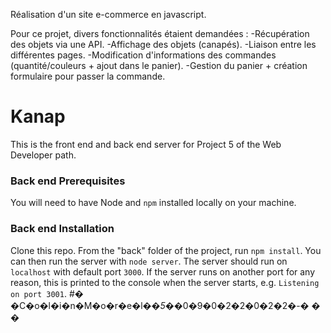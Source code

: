 Réalisation d'un site e-commerce en javascript.

Pour ce projet, divers fonctionnalités étaient demandées :
  -Récupération des objets via une API.
  -Affichage des objets (canapés).
  -Liaison entre les différentes pages.
  -Modification d'informations des commandes (quantité/couleurs + ajout dans le panier).
  -Gestion du panier + création formulaire pour passer la commande.



# Kanap #

This is the front end and back end server for Project 5 of the Web Developer path.

### Back end Prerequisites ###

You will need to have Node and `npm` installed locally on your machine.

### Back end Installation ###

Clone this repo. From the "back" folder of the project, run `npm install`. You 
can then run the server with `node server`. 
The server should run on `localhost` with default port `3000`. If the
server runs on another port for any reason, this is printed to the
console when the server starts, e.g. `Listening on port 3001`.
#� �C�o�l�i�n�M�o�r�e�l�_�5�_�0�9�0�2�2�0�2�2�-�
�
�
